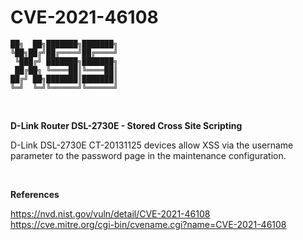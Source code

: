 # CVE-2021-46108

```
██╗  ██╗███████╗███████╗
╚██╗██╔╝██╔════╝██╔════╝
 ╚███╔╝ ███████╗███████╗
 ██╔██╗ ╚════██║╚════██║
██╔╝ ██╗███████║███████║
╚═╝  ╚═╝╚══════╝╚══════╝
```  
<br>

**D-Link Router DSL-2730E - Stored Cross Site Scripting**

D-Link DSL-2730E CT-20131125 devices allow XSS via the username parameter to the password page in the maintenance configuration.

<br>

**References**

https://nvd.nist.gov/vuln/detail/CVE-2021-46108
<br>https://cve.mitre.org/cgi-bin/cvename.cgi?name=CVE-2021-46108
